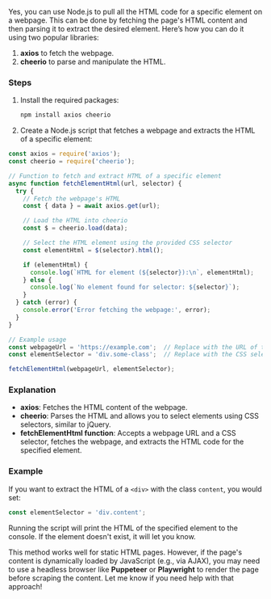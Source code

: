 Yes, you can use Node.js to pull all the HTML code for a specific element on a webpage. This can be done by fetching the page's HTML content and then parsing it to extract the desired element. Here’s how you can do it using two popular libraries:

1. **axios** to fetch the webpage.
2. **cheerio** to parse and manipulate the HTML.

### Steps

1. Install the required packages:
   ```bash
   npm install axios cheerio
   ```

2. Create a Node.js script that fetches a webpage and extracts the HTML of a specific element:

```javascript
const axios = require('axios');
const cheerio = require('cheerio');

// Function to fetch and extract HTML of a specific element
async function fetchElementHtml(url, selector) {
  try {
    // Fetch the webpage's HTML
    const { data } = await axios.get(url);

    // Load the HTML into cheerio
    const $ = cheerio.load(data);

    // Select the HTML element using the provided CSS selector
    const elementHtml = $(selector).html();

    if (elementHtml) {
      console.log(`HTML for element (${selector}):\n`, elementHtml);
    } else {
      console.log(`No element found for selector: ${selector}`);
    }
  } catch (error) {
    console.error('Error fetching the webpage:', error);
  }
}

// Example usage
const webpageUrl = 'https://example.com';  // Replace with the URL of the webpage you want to scrape
const elementSelector = 'div.some-class';  // Replace with the CSS selector of the element you want

fetchElementHtml(webpageUrl, elementSelector);
```

### Explanation

- **axios**: Fetches the HTML content of the webpage.
- **cheerio**: Parses the HTML and allows you to select elements using CSS selectors, similar to jQuery.
- **fetchElementHtml function**: Accepts a webpage URL and a CSS selector, fetches the webpage, and extracts the HTML code for the specified element.

### Example

If you want to extract the HTML of a `<div>` with the class `content`, you would set:

```javascript
const elementSelector = 'div.content';
```

Running the script will print the HTML of the specified element to the console. If the element doesn't exist, it will let you know.

This method works well for static HTML pages. However, if the page's content is dynamically loaded by JavaScript (e.g., via AJAX), you may need to use a headless browser like **Puppeteer** or **Playwright** to render the page before scraping the content. Let me know if you need help with that approach!
